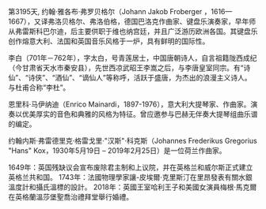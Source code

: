第3195天, 约翰·雅各布·弗罗贝格尔（Johann Jakob Froberger ，1616—1667），又译弗洛贝格尔、弗洛伯格，德国巴洛克作曲家、键盘乐演奏家，早年师从弗雷斯科巴尔迪，后主要供职于维也纳宫廷，并且广泛游历欧洲各国。其键盘乐创作熔意大利、法国和英国音乐风格于一炉，具有鲜明的国际性。 

李白（701年－762年），字太白，号青莲居士，中国唐朝诗人，自言祖籍陇西成纪（今甘肃省天水市秦安县），先世西凉武昭王李嵩之后，与李唐皇室同宗。有“诗仙”、“诗侠”、“酒仙”、“谪仙人”等称呼，活跃于盛唐，为杰出的浪漫主义诗人。与杜甫合称“李杜”。 

恩里科·马伊纳迪（Enrico Mainardi，1897-1976），意大利大提琴家、作曲家。演奏以优美厚实的音色和典雅的风格为特征。曾应邀参与巴赫无伴奏大提琴组曲乐谱的编定。 

约翰内斯·弗雷德里克·格雷戈里·"汉斯"·科克斯（Johannes Frederikus Gregorius "Hans" Kox，1930年5月19日 – 2019年2月25日）是一位荷兰作曲家。 

1649年：英国残缺议会宣布废除君主制和上议院，并在英格兰和威尔斯正式建立英格兰共和国。
1743年：法國物理學家讓-皮埃爾·克里斯汀在里昂發表有關水銀溫度計和攝氏溫標的設計。
2018年：英國王室哈利王子和美國女演員梅根·馬克爾在英格蘭溫莎堡聖喬治禮拜堂舉行婚禮。